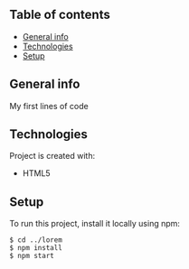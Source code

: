 ## Table of contents
* [General info](#general-info)
* [Technologies](#technologies)
* [Setup](#setup)

## General info
<p>My first lines of code</p>
	
## Technologies
Project is created with:
* HTML5

	
## Setup
To run this project, install it locally using npm:

```
$ cd ../lorem
$ npm install
$ npm start
```
